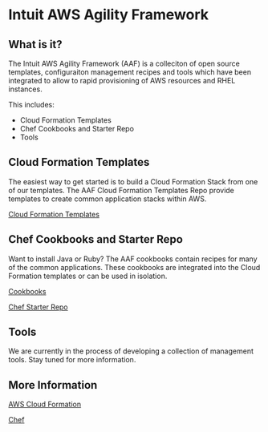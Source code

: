 Intuit AWS Agility Framework
============================

What is it?
-----------

The Intuit AWS Agility Framework (AAF) is a colleciton of open source templates, configuraiton management recipes and tools which have been integrated to allow to rapid provisioning of AWS resources and RHEL instances.

This includes:

* Cloud Formation Templates
* Chef Cookbooks and Starter Repo
* Tools

Cloud Formation Templates
-------------------------

The easiest way to get started is to build a Cloud Formation Stack from one of our templates.  The AAF Cloud Formation Templates Repo provide templates to create common application stacks within AWS.

[Cloud Formation Templates](https://github.com/live-community/cloud_formation_templates)

Chef Cookbooks and Starter Repo
-----------------------------

Want to install Java or Ruby?  The AAF cookbooks contain recipes for many of the common applications.  These cookbooks are integrated into the Cloud Formation templates or can be used in isolation.  

[Cookbooks](https://github.com/live-community/cookbooks)

[Chef Starter Repo](https://github.com/live-community/chef-repo)

Tools
-----

We are currently in the process of developing a collection of management tools.  Stay tuned for more information.

More Information
----------------

[AWS Cloud Formation](http://aws.amazon.com/cloudformation)

[Chef](http://opscode.com/chef)
